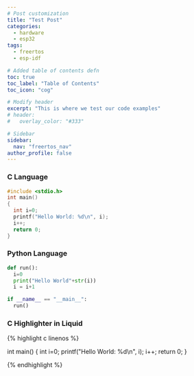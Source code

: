 ```yaml
---
# Post customization
title: "Test Post"
categories:
  - hardware
  - esp32
tags:
  - freertos
  - esp-idf

# Added table of contents defn
toc: true
toc_label: "Table of Contents"
toc_icon: "cog"

# Modify header
excerpt: "This is where we test our code examples"
# header:
#   overlay_color: "#333"

# Sidebar
sidebar:
  nav: "freertos_nav"
author_profile: false
---
```



### C Language

```c
#include <stdio.h>
int main()
{
  int i=0;
  printf("Hello World: %d\n", i);
  i++;
  return 0;
}
```

### Python Language

```python
def run():
  i=0
  print("Hello World"+str(i))
  i = i+1

if __name__ == "__main__":
  run()
```

### C Highlighter in Liquid

{% highlight c linenos %}

int main()
{
  int i=0;
  printf("Hello World: %d\n", i);
  i++;
  return 0;
}

{% endhighlight %}
